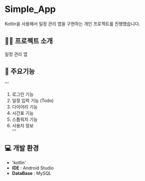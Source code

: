 # Simple_App
Kotlin을 사용해서 일정 관리 앱을 구현하는 개인 프로젝트를 진행했습니다.   
   
## 👨‍🏫 프로젝트 소개
일정 관리 앱

## 📌 주요기능
'''
1. 로그인 기능
2. 일정 입력 기능 (Todo)
3. 다이어리 기능
4. 시간표 기능
5. 스톱워치 기능
6. 사용자 정보   
'''
## 💻 개발 환경   
- 'kotlin'
- **IDE** : Android Studio
- **DataBase** : MySQL
